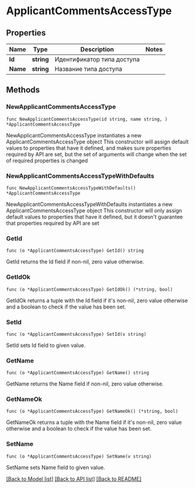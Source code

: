 # ApplicantCommentsAccessType

## Properties

Name | Type | Description | Notes
------------ | ------------- | ------------- | -------------
**Id** | **string** | Идентификатор типа доступа | 
**Name** | **string** | Название типа доступа | 

## Methods

### NewApplicantCommentsAccessType

`func NewApplicantCommentsAccessType(id string, name string, ) *ApplicantCommentsAccessType`

NewApplicantCommentsAccessType instantiates a new ApplicantCommentsAccessType object
This constructor will assign default values to properties that have it defined,
and makes sure properties required by API are set, but the set of arguments
will change when the set of required properties is changed

### NewApplicantCommentsAccessTypeWithDefaults

`func NewApplicantCommentsAccessTypeWithDefaults() *ApplicantCommentsAccessType`

NewApplicantCommentsAccessTypeWithDefaults instantiates a new ApplicantCommentsAccessType object
This constructor will only assign default values to properties that have it defined,
but it doesn't guarantee that properties required by API are set

### GetId

`func (o *ApplicantCommentsAccessType) GetId() string`

GetId returns the Id field if non-nil, zero value otherwise.

### GetIdOk

`func (o *ApplicantCommentsAccessType) GetIdOk() (*string, bool)`

GetIdOk returns a tuple with the Id field if it's non-nil, zero value otherwise
and a boolean to check if the value has been set.

### SetId

`func (o *ApplicantCommentsAccessType) SetId(v string)`

SetId sets Id field to given value.


### GetName

`func (o *ApplicantCommentsAccessType) GetName() string`

GetName returns the Name field if non-nil, zero value otherwise.

### GetNameOk

`func (o *ApplicantCommentsAccessType) GetNameOk() (*string, bool)`

GetNameOk returns a tuple with the Name field if it's non-nil, zero value otherwise
and a boolean to check if the value has been set.

### SetName

`func (o *ApplicantCommentsAccessType) SetName(v string)`

SetName sets Name field to given value.



[[Back to Model list]](../README.md#documentation-for-models) [[Back to API list]](../README.md#documentation-for-api-endpoints) [[Back to README]](../README.md)


